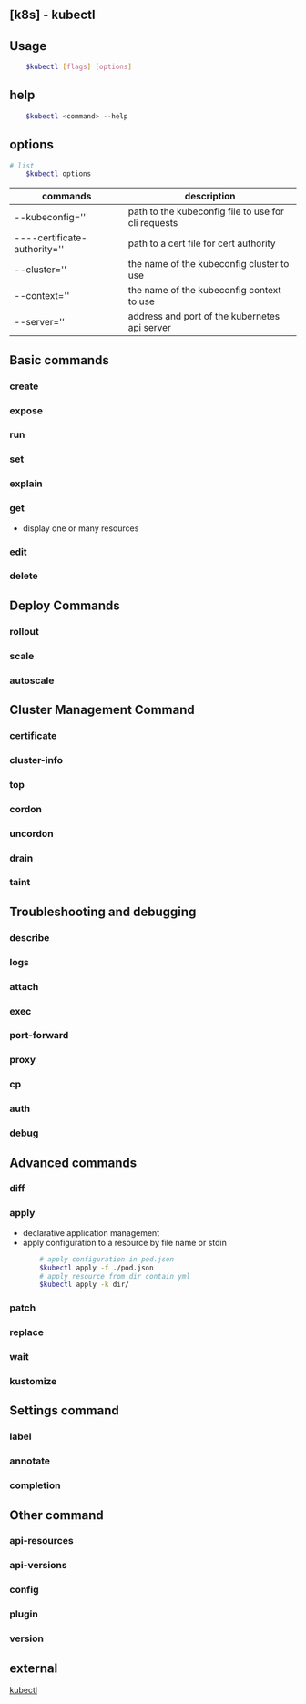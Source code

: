 ## [k8s] - kubectl

## Usage
```bash
    $kubectl [flags] [options]
```

## help
```bash
    $kubectl <command> --help
```

## options
```bash
# list
    $kubectl options
```
| commands | description |
| ----- | ----- |
| --kubeconfig='' | path to the kubeconfig file to use for cli requests |
| ----certificate-authority='' | path to a cert file for cert authority |
| --cluster='' | the name of the kubeconfig cluster to use |
| --context='' | the name of the kubeconfig context to use |
| --server='' | address and port of the kubernetes api server |



## Basic commands
### create
### expose
### run
### set
### explain
### get
* display one or many resources

### edit
### delete


## Deploy Commands
### rollout
### scale
### autoscale

## Cluster Management Command
### certificate
### cluster-info
### top
### cordon
### uncordon
### drain
### taint


## Troubleshooting and debugging
### describe
### logs
### attach
### exec
### port-forward
### proxy
### cp
### auth
### debug

## Advanced commands
### diff
### apply
* declarative application management
* apply configuration to a resource by file name or stdin
    ```bash
        # apply configuration in pod.json
        $kubectl apply -f ./pod.json
        # apply resource from dir contain yml
        $kubectl apply -k dir/

    ```

### patch
### replace
### wait
### kustomize

## Settings command
### label
### annotate
### completion

## Other command
### api-resources
### api-versions
### config
### plugin
### version
###



## external
[kubectl](https://kubectl.docs.kubernetes.io/guides/introduction/kubectl/)
